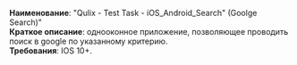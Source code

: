   **Наименование**: "Qulix - Test Task - iOS_Android_Search" (Goolge Search)" \
  **Краткое описание**: однооконное приложение, позволяющее проводить поиск в google по указанному критерию. \
  **Требования**: IOS 10+.
